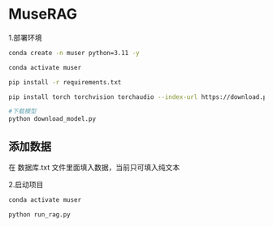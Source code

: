 # MuseRAG


1.部署环境
```bash
conda create -n muser python=3.11 -y

conda activate muser

pip install -r requirements.txt

pip install torch torchvision torchaudio --index-url https://download.pytorch.org/whl/cu118

#下载模型
python download_model.py
```

## 添加数据
在 数据库.txt  文件里面填入数据，当前只可填入纯文本


2.启动项目

```bash
conda activate muser

python run_rag.py
```


